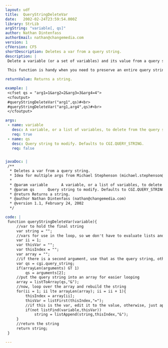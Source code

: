 ```yaml
---
layout: udf
title:  QueryStringDeleteVar
date:   2002-02-24T23:59:54.000Z
library: StrLib
argString: "variable[, qs]"
author: Nathan Dintenfass
authorEmail: nathan@changemedia.com
version: 1
cfVersion: CF5
shortDescription: Deletes a var from a query string.
description: |
 Delete a variable (or a set of variables) and its value from a query string.  By default, it uses the cgi.query_string, but you can pass in an optional second argument to replace the query string.
 
 This function is handy when you need to preserve an entire query string, but you want to kill off one of the variables.  For example, if you have a button that appends &quot;logout=yes&quot; to the existing URL and you want to preserve that URL but no longer have the logout variable.

returnValue: Returns a string.

example: |
 <cfset qs = "arg1=1&arg2=2&arg3=3&arg4=4">
 <cfoutput>
 #queryStringDeleteVar("arg1",qs)#<br>
 #queryStringDeleteVar("arg1,arg4",qs)#<br>
 </cfoutput>

args:
 - name: variable
   desc: A variable, or a list of variables, to delete from the query string.
   req: true
 - name: qs
   desc: Query string to modify. Defaults to CGI.QUERY_STRING.
   req: false


javaDoc: |
 /**
  * Deletes a var from a query string.
  * Idea for multiple args from Michael Stephenson (michael.stephenson@adtran.com)
  * 
  * @param variable      A variable, or a list of variables, to delete from the query string. 
  * @param qs      Query string to modify. Defaults to CGI.QUERY_STRING. 
  * @return Returns a string. 
  * @author Nathan Dintenfass (nathan@changemedia.com) 
  * @version 1.1, February 24, 2002 
  */

code: |
 function queryStringDeleteVar(variable){
     //var to hold the final string
     var string = "";
     //vars for use in the loop, so we don't have to evaluate lists and arrays more than once
     var ii = 1;
     var thisVar = "";
     var thisIndex = "";
     var array = "";
     //if there is a second argument, use that as the query string, otherwise default to cgi.query_string
     var qs = cgi.query_string;
     if(arrayLen(arguments) GT 1)
         qs = arguments[2];
     //put the query string into an array for easier looping
     array = listToArray(qs,"&");        
     //now, loop over the array and rebuild the string
     for(ii = 1; ii lte arrayLen(array); ii = ii + 1){
         thisIndex = array[ii];
         thisVar = listFirst(thisIndex,"=");
         //if this is the var, edit it to the value, otherwise, just append
         if(not listFind(variable,thisVar))
             string = listAppend(string,thisIndex,"&");
     }
     //return the string
     return string;
 }

---
```


